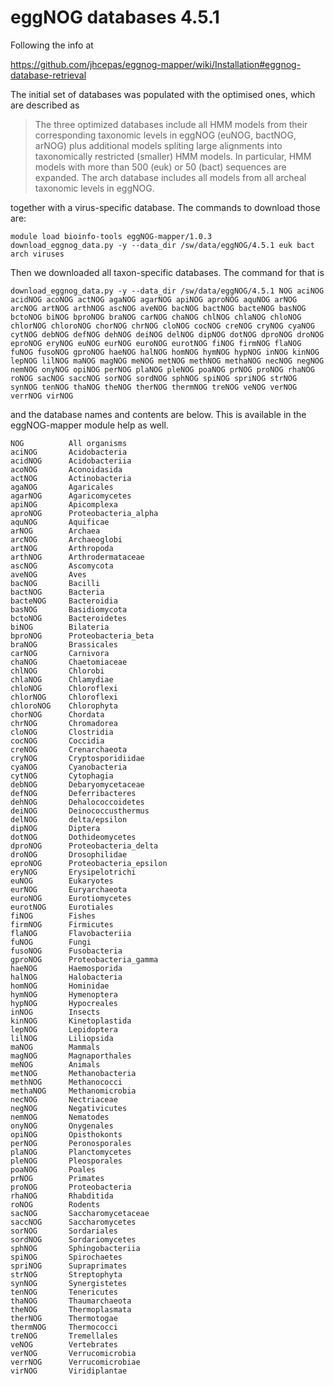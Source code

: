 eggNOG databases 4.5.1
======================

Following the info at

<https://github.com/jhcepas/eggnog-mapper/wiki/Installation#eggnog-database-retrieval>

The initial set of databases was populated with the optimised ones, which are described as

<blockquote> The three optimized databases include all HMM models from their corresponding taxonomic levels in eggNOG (euNOG, bactNOG, arNOG) plus additional models spliting large alignments into taxonomically restricted (smaller) HMM models. In particular, HMM models with more than 500 (euk) or 50 (bact) sequences are expanded. The arch database includes all models from all archeal taxonomic levels in eggNOG.</blockquote>

together with a virus-specific database.  The commands to download those are:

    module load bioinfo-tools eggNOG-mapper/1.0.3
    download_eggnog_data.py -y --data_dir /sw/data/eggNOG/4.5.1 euk bact arch viruses


Then we downloaded all taxon-specific databases.  The command for that is

    download_eggnog_data.py -y --data_dir /sw/data/eggNOG/4.5.1 NOG aciNOG acidNOG acoNOG actNOG agaNOG agarNOG apiNOG aproNOG aquNOG arNOG arcNOG artNOG arthNOG ascNOG aveNOG bacNOG bactNOG bacteNOG basNOG bctoNOG biNOG bproNOG braNOG carNOG chaNOG chlNOG chlaNOG chloNOG chlorNOG chloroNOG chorNOG chrNOG cloNOG cocNOG creNOG cryNOG cyaNOG cytNOG debNOG defNOG dehNOG deiNOG delNOG dipNOG dotNOG dproNOG droNOG eproNOG eryNOG euNOG eurNOG euroNOG eurotNOG fiNOG firmNOG flaNOG fuNOG fusoNOG gproNOG haeNOG halNOG homNOG hymNOG hypNOG inNOG kinNOG lepNOG lilNOG maNOG magNOG meNOG metNOG methNOG methaNOG necNOG negNOG nemNOG onyNOG opiNOG perNOG plaNOG pleNOG poaNOG prNOG proNOG rhaNOG roNOG sacNOG saccNOG sorNOG sordNOG sphNOG spiNOG spriNOG strNOG synNOG tenNOG thaNOG theNOG therNOG thermNOG treNOG veNOG verNOG verrNOG virNOG

and the database names and contents are below.  This is available in the eggNOG-mapper module help as well.

    NOG          All organisms
    aciNOG       Acidobacteria
    acidNOG      Acidobacteriia
    acoNOG       Aconoidasida
    actNOG       Actinobacteria
    agaNOG       Agaricales
    agarNOG      Agaricomycetes
    apiNOG       Apicomplexa
    aproNOG      Proteobacteria_alpha
    aquNOG       Aquificae
    arNOG        Archaea
    arcNOG       Archaeoglobi
    artNOG       Arthropoda
    arthNOG      Arthrodermataceae
    ascNOG       Ascomycota
    aveNOG       Aves
    bacNOG       Bacilli
    bactNOG      Bacteria
    bacteNOG     Bacteroidia
    basNOG       Basidiomycota
    bctoNOG      Bacteroidetes
    biNOG        Bilateria
    bproNOG      Proteobacteria_beta
    braNOG       Brassicales
    carNOG       Carnivora
    chaNOG       Chaetomiaceae
    chlNOG       Chlorobi
    chlaNOG      Chlamydiae
    chloNOG      Chloroflexi
    chlorNOG     Chloroflexi
    chloroNOG    Chlorophyta
    chorNOG      Chordata
    chrNOG       Chromadorea
    cloNOG       Clostridia
    cocNOG       Coccidia
    creNOG       Crenarchaeota
    cryNOG       Cryptosporidiidae
    cyaNOG       Cyanobacteria
    cytNOG       Cytophagia
    debNOG       Debaryomycetaceae
    defNOG       Deferribacteres
    dehNOG       Dehalococcoidetes
    deiNOG       Deinococcusthermus
    delNOG       delta/epsilon
    dipNOG       Diptera
    dotNOG       Dothideomycetes
    dproNOG      Proteobacteria_delta
    droNOG       Drosophilidae
    eproNOG      Proteobacteria_epsilon
    eryNOG       Erysipelotrichi
    euNOG        Eukaryotes
    eurNOG       Euryarchaeota
    euroNOG      Eurotiomycetes
    eurotNOG     Eurotiales
    fiNOG        Fishes
    firmNOG      Firmicutes
    flaNOG       Flavobacteriia
    fuNOG        Fungi
    fusoNOG      Fusobacteria
    gproNOG      Proteobacteria_gamma
    haeNOG       Haemosporida
    halNOG       Halobacteria
    homNOG       Hominidae
    hymNOG       Hymenoptera
    hypNOG       Hypocreales
    inNOG        Insects
    kinNOG       Kinetoplastida
    lepNOG       Lepidoptera
    lilNOG       Liliopsida
    maNOG        Mammals
    magNOG       Magnaporthales
    meNOG        Animals
    metNOG       Methanobacteria
    methNOG      Methanococci
    methaNOG     Methanomicrobia
    necNOG       Nectriaceae
    negNOG       Negativicutes
    nemNOG       Nematodes
    onyNOG       Onygenales
    opiNOG       Opisthokonts
    perNOG       Peronosporales
    plaNOG       Planctomycetes
    pleNOG       Pleosporales
    poaNOG       Poales
    prNOG        Primates
    proNOG       Proteobacteria
    rhaNOG       Rhabditida
    roNOG        Rodents
    sacNOG       Saccharomycetaceae
    saccNOG      Saccharomycetes
    sorNOG       Sordariales
    sordNOG      Sordariomycetes
    sphNOG       Sphingobacteriia
    spiNOG       Spirochaetes
    spriNOG      Supraprimates
    strNOG       Streptophyta
    synNOG       Synergistetes
    tenNOG       Tenericutes
    thaNOG       Thaumarchaeota
    theNOG       Thermoplasmata
    therNOG      Thermotogae
    thermNOG     Thermococci
    treNOG       Tremellales
    veNOG        Vertebrates
    verNOG       Verrucomicrobia
    verrNOG      Verrucomicrobiae
    virNOG       Viridiplantae
